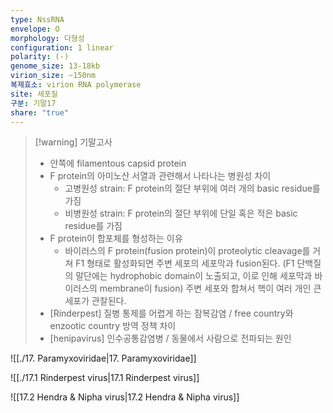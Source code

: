 ```yaml
---
type: NssRNA
envelope: O
morphology: 다형성
configuration: 1 linear
polarity: (-)
genome_size: 13-18kb
virion_size: ~150nm
복제효소: virion RNA polymerase
site: 세포질
구분: 기말17
share: "true"
---
```

>[!warning] 기말고사
>- 안쪽에 filamentous capsid protein
>- F protein의 아미노산 서열과 관련해서 나타나는 병원성 차이
>	- 고병원성 strain: F protein의 절단 부위에 여러 개의 basic residue를 가짐
>	- 비병원성 strain: F protein의 절단 부위에 단일 혹은 적은 basic residue를 가짐
>- F protein이 합포체를 형성하는 이유
>	- 바이러스의 F protein(fusion protein)이 proteolytic cleavage를 거쳐 F1 형태로 활성화되면 주변 세포의 세포막과 fusion된다. (F1 단백질의 말단에는 hydrophobic domain이 노출되고, 이로 인해 세포막과 바이러스의 membrane이 fusion) 주변 세포와 합쳐서 핵이 여러 개인 큰 세포가 관찰된다.
>- [Rinderpest] 질병 통제를 어렵게 하는 잠복감염 / free country와 enzootic country 방역 정책 차이
>- [henipavirus] 인수공통감염병 / 동물에서 사람으로 전파되는 원인


![[./17. Paramyxoviridae|17. Paramyxoviridae]]

![[./17.1 Rinderpest virus|17.1 Rinderpest virus]]

![[17.2 Hendra & Nipha virus|17.2 Hendra & Nipha virus]]

